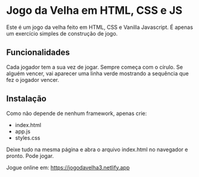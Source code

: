 # Jogo da Velha em HTML, CSS e JS

Este é um jogo da velha feito em HTML, CSS e Vanilla Javascript. É apenas um exercício simples de construção de jogo.

## Funcionalidades

Cada jogador tem a sua vez de jogar. Sempre começa com o círulo. Se alguém vencer, vai aparecer uma linha verde mostrando
a sequência que fez o jogador vencer.

## Instalação

Como não depende de nenhum framework, apenas crie:

- index.html
- app.js
- styles.css

Deixe tudo na mesma página e abra o arquivo index.html no navegador e pronto. Pode jogar.

Jogue online em: https://jogodavelha3.netlify.app
